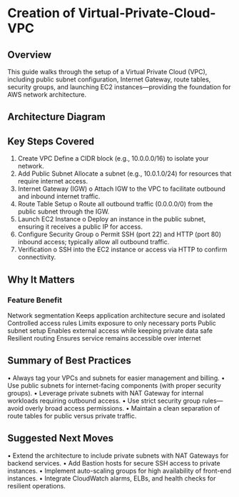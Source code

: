 # Creation of Virtual-Private-Cloud-VPC

## Overview
This guide walks through the setup of a Virtual Private Cloud (VPC), including public subnet configuration, Internet Gateway, route tables, security groups, and launching EC2 instances—providing the foundation for AWS network architecture.
 
## Architecture Diagram

 
## Key Steps Covered
1.	Create VPC
   	Define a CIDR block (e.g., 10.0.0.0/16) to isolate your network.
2.	Add Public Subnet
  	Allocate a subnet (e.g., 10.0.1.0/24) for resources that require internet access.
3.	Internet Gateway (IGW)
o	Attach IGW to the VPC to facilitate outbound and inbound internet traffic.
4.	Route Table Setup
o	Route all outbound traffic (0.0.0.0/0) from the public subnet through the IGW.
5.	Launch EC2 Instance
o	Deploy an instance in the public subnet, ensuring it receives a public IP for access.
6.	Configure Security Group
o	Permit SSH (port 22) and HTTP (port 80) inbound access; typically allow all outbound traffic.
7.	Verification
o	SSH into the EC2 instance or access via HTTP to confirm connectivity.
 
## Why It Matters
### Feature	Benefit
Network segmentation	Keeps application architecture secure and isolated
Controlled access rules	Limits exposure to only necessary ports
Public subnet setup	Enables external access while keeping private data safe
Resilient routing	Ensures service remains accessible over internet
 
## Summary of Best Practices
•	Always tag your VPCs and subnets for easier management and billing.
•	Use public subnets for internet-facing components (with proper security groups).
•	Leverage private subnets with NAT Gateway for internal workloads requiring outbound access.
•	Use strict security group rules—avoid overly broad access permissions.
•	Maintain a clean separation of route tables for public versus private traffic.
 
## Suggested Next Moves
•	Extend the architecture to include private subnets with NAT Gateways for backend services.
•	Add Bastion hosts for secure SSH access to private instances.
•	Implement auto-scaling groups for high availability of front-end instances.
•	Integrate CloudWatch alarms, ELBs, and health checks for resilient operations.



